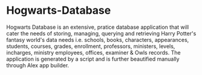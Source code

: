 # Hogwarts-Database

Hogwarts Database is an extensive, pratice database application that will cater the needs of storing, managing, querying and retrieving Harry Potter's fantasy world's data needs i.e. schools, books, characters, appearances, students, courses, grades, enrollment, professors, ministers, levels, incharges, ministry employees, offices, examiner & Owls records. The application is generated by a script and is further beautified manually through Alex app builder.

